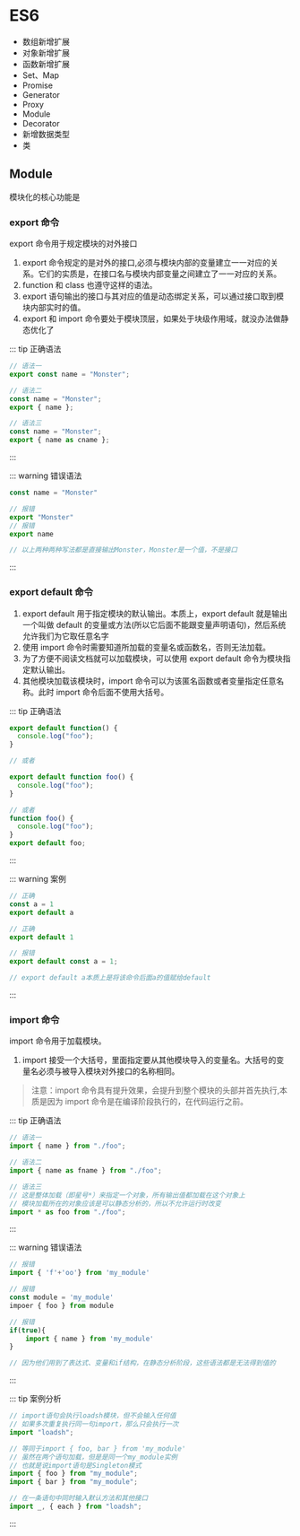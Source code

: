# ES6

- 数组新增扩展
- 对象新增扩展
- 函数新增扩展
- Set、Map
- Promise
- Generator
- Proxy
- Module
- Decorator
- 新增数据类型
- 类

## Module

模块化的核心功能是

### export 命令

export 命令用于规定模块的对外接口

1. export 命令规定的是对外的接口,必须与模块内部的变量建立一一对应的关系。它们的实质是，在接口名与模块内部变量之间建立了一一对应的关系。
2. function 和 class 也遵守这样的语法。
3. export 语句输出的接口与其对应的值是动态绑定关系，可以通过接口取到模块内部实时的值。
4. export 和 import 命令要处于模块顶层，如果处于块级作用域，就没办法做静态优化了

::: tip 正确语法

```js
// 语法一
export const name = "Monster";

// 语法二
const name = "Monster";
export { name };

// 语法三
const name = "Monster";
export { name as cname };
```

:::

::: warning 错误语法

```js
const name = "Monster"

// 报错
export "Monster"
// 报错
export name

// 以上两种两种写法都是直接输出Monster，Monster是一个值，不是接口

```

:::

### export default 命令

1. export default 用于指定模块的默认输出。本质上，export default 就是输出一个叫做 default 的变量或方法(所以它后面不能跟变量声明语句)，然后系统允许我们为它取任意名字
2. 使用 import 命令时需要知道所加载的变量名或函数名，否则无法加载。
3. 为了方便不阅读文档就可以加载模块，可以使用 export default 命令为模块指定默认输出。
4. 其他模块加载该模块时，import 命令可以为该匿名函数或者变量指定任意名称。此时 import 命令后面不使用大括号。

::: tip 正确语法

```js
export default function() {
  console.log("foo");
}

// 或者

export default function foo() {
  console.log("foo");
}

// 或者
function foo() {
  console.log("foo");
}
export default foo;
```

:::

::: warning 案例

```js
// 正确
const a = 1
export default a

// 正确
export default 1

// 报错
export default const a = 1;

// export default a本质上是将该命令后面a的值赋给default
```

:::

### import 命令

import 命令用于加载模块。

1. import 接受一个大括号，里面指定要从其他模块导入的变量名。大括号的变量名必须与被导入模块对外接口的名称相同。

> 注意：import 命令具有提升效果，会提升到整个模块的头部并首先执行,本质是因为 import 命令是在编译阶段执行的，在代码运行之前。

::: tip 正确语法

```js
// 语法一
import { name } from "./foo";

// 语法二
import { name as fname } from "./foo";

// 语法三
// 这是整体加载（即星号*）来指定一个对象，所有输出值都加载在这个对象上
// 模块加载所在的对象应该是可以静态分析的，所以不允许运行时改变
import * as foo from "./foo";
```

:::

::: warning 错误语法

```js
// 报错
import { 'f'+'oo'} from 'my_module'

// 报错
const module = 'my_module'
impoer { foo } from module

// 报错
if(true){
    import { name } from 'my_module'
}

// 因为他们用到了表达式、变量和if结构，在静态分析阶段，这些语法都是无法得到值的

```

:::

::: tip 案例分析

```js
// import语句会执行loadsh模块，但不会输入任何值
// 如果多次重复执行同一句import，那么只会执行一次
import "loadsh";

// 等同于import { foo, bar } from 'my_module'
// 虽然在两个语句加载，但是是同一个my_module实例
// 也就是说import语句是Singleton模式
import { foo } from "my_module";
import { bar } from "my_module";

// 在一条语句中同时输入默认方法和其他接口
import _, { each } from "loadsh";
```

:::
